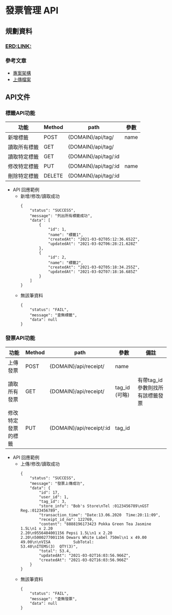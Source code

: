 # 發票管理 API 
 
## 規劃資料

### [ERD:LINK:](https://drawsql.app/nope-1/diagrams/receipt-full-ver)

### 參考文章
- [專案架構](https://dev.to/rajandmr/node-js-rest-crud-api-with-postgres-213p)
- [上傳檔案](https://medium.com/lucideus-engineering/file-uploads-with-multer-the-complete-guide-aefe5d2f6026)

## API文件

### 標籤API功能

  | 功能 | Method |path |參數 |
  | -------- | -------- | -------- |-------- |
  | 新增標籤 | POST  | {DOMAIN}/api/tag/ | name |
  | 讀取所有標籤 | GET  | {DOMAIN}/api/tag/ |  |
  | 讀取特定標籤 | GET  | {DOMAIN}/api/tag/:id |  |
  | 修改特定標籤 |  PUT | {DOMAIN}/api/tag/:id | name |
  | 刪除特定標籤 | DELETE  | {DOMAIN}/api/tag/:id |  |


- API 回應範例
    - 新增/修改/讀取成功
        ```=json
        {
            "status": "SUCCESS",
            "message": "列出所有標籤成功",
            "data": [
                {
                    "id": 1,
                    "name": "標籤1",
                    "createdAt": "2021-03-02T05:12:36.652Z",
                    "updatedAt": "2021-03-02T06:28:21.628Z"
                },
                {
                    "id": 2,
                    "name": "標籤2",
                    "createdAt": "2021-03-02T05:18:34.255Z",
                    "updatedAt": "2021-03-02T07:18:16.685Z"
                }
            ]
        }
        ```
    - 無該筆資料
        ```=json
        {
            "status": "FAIL",
            "message": "查無標籤",
            "data": null
        }
        ```
### 發票API功能

  | 功能 | Method |path |參數 |備註 |
  | -------- | -------- | -------- |-------- |-------- |
  | 上傳發票 | POST  | {DOMAIN}/api/receipt/ | name |  |
  | 讀取所有發票 | GET  | {DOMAIN}/api/receipt/ | tag_id (可略) |  有帶tag_id參數則找所有該標籤發票|
  | 修改特定發票的標籤 |  PUT | {DOMAIN}/api/receipt/:id | tag_id |  |

- API 回應範例
    - 上傳/修改/讀取成功
        ```=json
        {
            "status": "SUCCESS",
            "message": "發票上傳成功",
            "data": {
                "id": 17,
                "user_id": 1,
                "tag_id": 3,
                "store_info": "Bob's Store\nTel :0123456789\nGST Reg.:0123456789",
                "transaction_time": "Date:13.06.2020  Time:20:11:09",
                "receipt_id_no": 122769,
                "content": "8888196173423 Pokka Green Tea Jasmine 1.5L\n1 x 2.20                                    2.20\n9556404001156 Pepsi 1.5L\n1 x 2.20                                    2.20\n5000277001156 Dewars White Label 750ml\n1 x 49.00                                  49.00\n\nVISA          SubTotal:                    53.40\nITEMS(3)  QTY(3)",
                "total": 53.4,
                "updatedAt": "2021-03-02T16:03:56.966Z",
                "createdAt": "2021-03-02T16:03:56.966Z"
            }
        }
        ```
    - 無該筆資料
        ```=json
        {
            "status": "FAIL",
            "message": "查無發票",
            "data": null
        }
        ```
